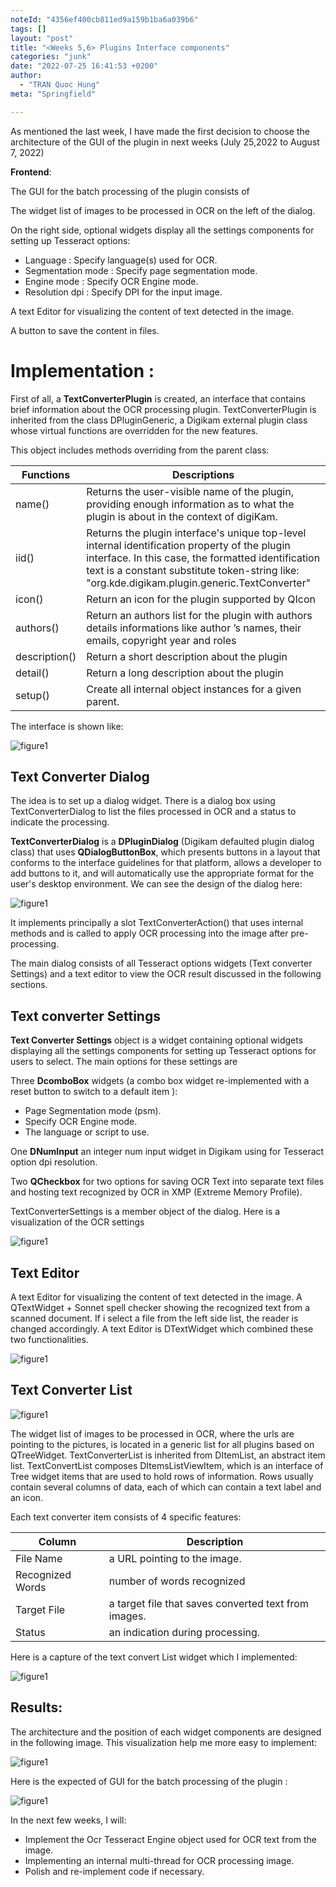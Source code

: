 ```yaml
---
noteId: "4356ef400cb811ed9a159b1ba6a039b6"
tags: []
layout: "post"
title: "<Weeks 5,6> Plugins Interface components"
categories: "junk"
date: "2022-07-25 16:41:53 +0200"
author:
  - "TRAN Quoc Hung"
meta: "Springfield"

---
```


As mentioned the last week, I have made the first decision to choose the architecture of the GUI of the plugin in next weeks 
(July 25,2022 to August 7, 2022)


**Frontend**:

The GUI for the batch processing of the plugin consists of 

The widget list of images to be processed in OCR on the left of the dialog.

On the right side, optional widgets display all the settings components for setting up Tesseract options: 

- Language                 : Specify language(s) used for OCR. 
- Segmentation mode : Specify page segmentation mode.
- Engine mode            : Specify OCR Engine mode.
- Resolution dpi           : Specify DPI for the input image.

A text Editor for visualizing the content of text detected in the image. 

A button to save the content in files. 

# **Implementation :** 


First of all, a **TextConverterPlugin** is created, an interface that contains brief information about the OCR processing plugin. TextConverterPlugin is inherited from the class DPluginGeneric, a Digikam external plugin class whose virtual functions are overridden for the new features.


This object includes methods overriding from the parent class:   


| Functions        | Descriptions                                                                                                                 |
| ------------- | ---------------------------------------------------------------------------------------------------------------------------------------------------------------------------------------------------------------------------------------------------- |
| name()        | Returns the user-visible name of the plugin, providing enough information as to what the plugin is about in the context of digiKam.                                                                                                                  |
| iid()         | Returns the plugin interface's unique top-level internal identification property of the plugin interface. In this case, the formatted identification text is a constant substitute token-string like: "org.kde.digikam.plugin.generic.TextConverter" |
| icon()        | Return an icon for the plugin supported by QIcon                                                                                                                                                                                                     |
| authors()     | Return an authors list for the plugin with authors details informations like author ’s names, their emails, copyright year and roles                                                                                                                 |
| description() | Return a short description about the plugin                                                                                                                                                                                                          |
| detail()      | Return a long description about the plugin                                                                                                                                                                                                           |
| setup()       | Create all internal object instances for a given parent.                                                                                                                                                                                             |


The interface is shown like: 

![figure1](https://github.com/quochungtran/quochungtran.github.io/blob/master/image_blog/week5-6/about.png?raw=true)


## **Text Converter Dialog**

The idea is to set up a dialog widget. There is a dialog box using TextConverterDialog to list the files processed in OCR and a status to indicate the processing.

**TextConverterDialog** is a **DPluginDialog** (Digikam defaulted plugin dialog class) that uses **QDialogButtonBox**, which presents buttons in a layout that conforms to the interface guidelines for that platform, allows a developer to add buttons to it, and will automatically use the appropriate format for the user's desktop environment. We can see the design of the dialog here:

![figure1](https://github.com/quochungtran/quochungtran.github.io/blob/master/image_blog/week5-6/dialog_UML.png?raw=true)


It implements principally a slot TextConverterAction() that uses internal methods and is called to apply OCR processing into the image after pre-processing.
 
The main dialog consists of all Tesseract options widgets (Text converter Settings) and a text editor to view the OCR result discussed in the following sections.


## **Text converter Settings** 


**Text Converter Settings** object is a widget containing optional widgets displaying all the settings components for setting up Tesseract options for users to select. The main options for these settings are 

Three **DcomboBox** widgets (a combo box widget re-implemented with a reset button to switch to a default item ):

+ Page Segmentation mode (psm).
+ Specify OCR Engine mode.
+ The language or script to use.

One **DNumInput**  an integer num input widget in Digikam using for Tesseract option dpi resolution.

Two **QCheckbox** for two options for saving OCR Text into separate text files and hosting text recognized by OCR in XMP (Extreme Memory Profile).

TextConverterSettings is a member object of the dialog. Here is a visualization of the OCR settings  


![figure1](https://github.com/quochungtran/quochungtran.github.io/blob/master/image_blog/week5-6/ocr_settings.png?raw=true)


## **Text Editor** 

A text Editor for visualizing the content of text detected in the image. A QTextWidget + Sonnet spell checker showing the recognized text from a scanned document. If i select a file from the left side list, the reader is changed accordingly.  A text Editor is DTextWidget which combined these two functionalities. 




![figure1](https://github.com/quochungtran/quochungtran.github.io/blob/master/image_blog/week5-6/text_edit.png?raw=true)


## **Text Converter List** 

![figure1](https://github.com/quochungtran/quochungtran.github.io/blob/master/image_blog/week5-6/ocrList_UML.png?raw=true)


The widget list of images to be processed in OCR, where the urls are pointing to the pictures, is located in a generic list for all plugins based on QTreeWidget. TextConverterList is inherited from DItemList, an abstract item list. TextConvertList composes DItemsListViewItem, which is an interface of Tree widget items that are used to hold rows of information. Rows usually contain several columns of data, each of which can contain a text label and an icon.

Each text converter item consists of 4 specific features: 


| Column           | Description                                          |
| ---------------- | ---------------------------------------------------- |
| File Name        | a URL pointing to the image.                         |
| Recognized Words | number of words recognized                           |
| Target File      | a target file that saves converted text from images. |
| Status           | an indication during processing.                     |



Here is a capture of the text convert List widget which I implemented:


![figure1](https://github.com/quochungtran/quochungtran.github.io/blob/master/image_blog/week5-6/list.png?raw=true)

## **Results:** 


The architecture and the position of each widget components are designed in the following image. This visualization help me more easy to implement:  


![figure1](https://github.com/quochungtran/quochungtran.github.io/blob/master/image_blog/week5-6/layoutplugin.png?raw=true)


Here is the expected of GUI for the batch processing of the plugin :

![figure1](https://github.com/quochungtran/quochungtran.github.io/blob/master/image_blog/week5-6/widget.png?raw=true)

In the next few weeks, I will:

- Implement the Ocr Tesseract Engine object used for OCR text from the image.
- Implementing an internal multi-thread for OCR processing image.
- Polish and re-implement code if necessary.

